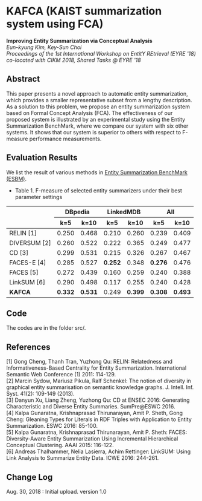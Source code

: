 # KAFCA (KAIST summarization system using FCA)


**Improving Entity Summarization via Conceptual Analysis**<br/>
*Eun-kyung Kim, Key-Sun Choi*<br/>
*Proceedings of the 1st International Workshop on EntitY REtrieval (EYRE '18) co-located with CIKM 2018, Shared Tasks @ EYRE '18*<br/>

## Abstract
This paper presents a novel approach to automatic entity summarization, which provides a smaller representative subset from a lengthy description. As a solution to this problem, we propose an entity summarization system based on Formal Concept Analysis (FCA). The effectiveness of our proposed system is illustrated by an experimental study using the Entity Summarization BenchMark, where we compare our system with six other systems. It shows that our system is superior to others with respect to F-measure performance measurements.

## Evaluation Results
We list the result of various methods in <a href='http://ws.nju.edu.cn/summarization/esbm/'>Entity Summarization BenchMark (ESBM)</a>.

* Table 1. F-measure of selected entity summarizers under their best parameter settings
<table>
	<thead>
		<tr>
			<th rowspan="2"></th>
			<th colspan="2">DBpedia</th>
			<th colspan="2">LinkedMDB</th>
			<th colspan="2">All</th>
		</tr>
		<tr>
			<th id="dbp1">k=5</th>
			<th id="dbp2">k=10</th>
			<th id="lmdb1">k=5</th>
			<th id="lmdb1">k=10</th>
			<th id="all1">k=5</th>
			<th id="all1">k=10</th>
		</tr>
	</thead>
	<tr>
		<td>RELIN [1]</td>
		<td name="td1">0.250</td>
		<td name="td2">0.468</td>
		<td name="td3">0.210</td>
		<td name="td4">0.260</td>
		<td name="td5">0.239</td>
		<td name="td6">0.409</td>
	</tr>
	<tr>
		<td>DIVERSUM [2]</td>
		<td name="td1">0.260</td>
		<td name="td2">0.522</td>
		<td name="td3">0.222</td>
		<td name="td4">0.365</td>
		<td name="td5">0.249</td>
		<td name="td6">0.477</td>
	</tr>
	<tr>
		<td>CD [3]<br></td>
		<td name="td1">0.299</td>
		<td name="td2">0.531</td>
		<td name="td3">0.215</td>
		<td name="td4">0.326</td>
		<td name="td5">0.267</td>
		<td name="td6">0.467</td>
	</tr>
	<tr>
		<td>FACES-E [4]</td>
		<td name="td1">0.285</td>
		<td name="td2">0.527</td>
		<td name="td3"><b>0.252</b></td>
		<td name="td4">0.348</td>
		<td name="td5"><b>0.276</b></td>
		<td name="td6">0.476</td>
	</tr>
	<tr>
		<td>FACES [5]</td>
		<td name="td1">0.272</td>
		<td name="td2">0.439</td>
		<td name="td3">0.160</td>
		<td name="td4">0.259</td>
		<td name="td5">0.240</td>
		<td name="td6">0.388</td>
	</tr>
	<tr>
		<td>LinkSUM [6]</td>
		<td name="td1">0.290</td>
		<td name="td2">0.498</td>
		<td name="td3">0.117</td>
		<td name="td4">0.255</td>
		<td name="td5">0.240</td>
		<td name="td6">0.428</td>
	</tr>
	<tr>
		<td><strong>KAFCA</strong></td>
		<td name="td1"><b>0.332</td>
		<td name="td2"><b>0.531</td>
		<td name="td3">0.249</td>
		<td name="td4"><b>0.399</td>
		<td name="td5"><b>0.308</td>
		<td name="td6"><b>0.493</td>
	</tr>
</table>


## Code
The codes are in the folder src/.

## References
[1] Gong Cheng, Thanh Tran, Yuzhong Qu: RELIN: Relatedness and Informativeness-Based Centrality for Entity Summarization. International Semantic Web Conference (1) 2011: 114-129. <br/>
[2] Marcin Sydow, Mariusz Pikula, Ralf Schenkel: The notion of diversity in graphical entity summarisation on semantic knowledge graphs. J. Intell. Inf. Syst. 41(2): 109-149 (2013).<br/>
[3] Danyun Xu, Liang Zheng, Yuzhong Qu: CD at ENSEC 2016: Generating Characteristic and Diverse Entity Summaries. SumPre@ESWC 2016.<br/>
[4] Kalpa Gunaratna, Krishnaprasad Thirunarayan, Amit P. Sheth, Gong Cheng: Gleaning Types for Literals in RDF Triples with Application to Entity Summarization. ESWC 2016: 85-100.<br/>
[5] Kalpa Gunaratna, Krishnaprasad Thirunarayan, Amit P. Sheth: FACES: Diversity-Aware Entity Summarization Using Incremental Hierarchical Conceptual Clustering. AAAI 2015: 116-122.<br/>
[6] Andreas Thalhammer, Nelia Lasierra, Achim Rettinger: LinkSUM: Using Link Analysis to Summarize Entity Data. ICWE 2016: 244-261.<br/>

## Change Log
Aug. 30, 2018 : Initial upload. version 1.0

